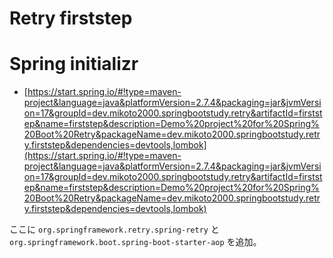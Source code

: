 # Retry firststep

# Spring initializr

- [https://start.spring.io/#!type=maven-project&language=java&platformVersion=2.7.4&packaging=jar&jvmVersion=17&groupId=dev.mikoto2000.springbootstudy.retry&artifactId=firststep&name=firststep&description=Demo%20project%20for%20Spring%20Boot%20Retry&packageName=dev.mikoto2000.springbootstudy.retry.firststep&dependencies=devtools,lombok](https://start.spring.io/#!type=maven-project&language=java&platformVersion=2.7.4&packaging=jar&jvmVersion=17&groupId=dev.mikoto2000.springbootstudy.retry&artifactId=firststep&name=firststep&description=Demo%20project%20for%20Spring%20Boot%20Retry&packageName=dev.mikoto2000.springbootstudy.retry.firststep&dependencies=devtools,lombok)

ここに `org.springframework.retry.spring-retry` と `org.springframework.boot.spring-boot-starter-aop` を追加。

